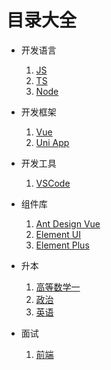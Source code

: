 # 目录大全
+ 开发语言
  1. [JS](./dev-language/js/)
  2. [TS](./dev-language/ts/)
  3. [Node](./dev-language/node/)

+ 开发框架
  1. [Vue](./dev-frame/vue/)
  2. [Uni App](./dev-frame/uniapp/)
+ 开发工具
  1. [VSCode](./dev-tools/vscode/)
+ 组件库
  1. [Ant Design Vue](./dev-modules/ant-design-vue/)
  2. [Element UI](./dev-modules/element-ui/)
  2. [Element Plus](./dev-modules/element-plus/)
+ 升本
  1. [高等数学一](./upgrade/math-1/)
  2. [政治](./upgrade/politics/)
  2. [英语](./upgrade/english/)
+ 面试
  1. [前端](./interview/frontend/)